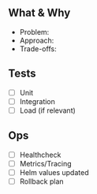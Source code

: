 ## What & Why
- Problem:
- Approach:
- Trade-offs:

## Tests
- [ ] Unit
- [ ] Integration
- [ ] Load (if relevant)

## Ops
- [ ] Healthcheck
- [ ] Metrics/Tracing
- [ ] Helm values updated
- [ ] Rollback plan
